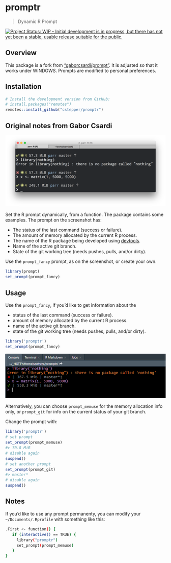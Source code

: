 
<!-- README.md is generated from README.Rmd. Please edit that file -->

# promptr

> Dynamic R Prompt

[![Project Status: WIP - Initial development is in progress, but there
has not yet been a stable, usable release suitable for the
public.](http://www.repostatus.org/badges/latest/wip.svg)](http://www.repostatus.org/#wip)

## Overview

This package is a fork from
[“gaborcsardi/prompt”](https://github.com/gaborcsardi/prompt). It is
adjusted so that it works under WINDOWS. Prompts are modified to
personal preferences.

## Installation

``` r
# Install the development version from GitHub:
# install.packages("remotes")
remotes::install_github("cstepper/promptr")
```

## Original notes from Gabor Csardi

![](man/figures/prompt-screenshot.png)

Set the R prompt dynamically, from a function. The package contains some
examples. The prompt on the screenshot has:

  - The status of the last command (success or failure).
  - The amount of memory allocated by the current R process.
  - The name of the R package being developed using
    [devtools](https://github.com/hadley/devtools).
  - Name of the active git branch.
  - State of the git working tree (needs pushes, pulls, and/or dirty).

Use the `prompt_fancy` prompt, as on the screenshot, or create your own.

``` r
library(prompt)
set_prompt(prompt_fancy)
```

## Usage

Use the `prompt_fancy`, if you’d like to get information about the

  - status of the last command (success or failure).
  - amount of memory allocated by the current R process.
  - name of the active git branch.
  - state of the git working tree (needs pushes, pulls, and/or dirty).

<!-- end list -->

``` r
library('promptr')
set_prompt(prompt_fancy)
```

![](man/figures/promptr_fancy-screenshot.png)

Alternatively, you can choose `prompt_memuse` for the memory allocation
info only, or `prompt_git` for info on the current status of your git
branch.

Change the prompt with:

``` r
library('promptr')
# set prompt
set_prompt(prompt_memuse)
#> 70.8 MiB
# disable again
suspend()
# set another prompt
set_prompt(prompt_git)
#> master*
# disable again
suspend()
```

## Notes

If you’d like to use any prompt permanenty, you can modify your
`~/Documents/.Rprofile` with something like this:

``` bash
.First <- function() {
   if (interactive() == TRUE) {
     library("promptr")
     set_prompt(prompt_memuse)
   }
}
```
